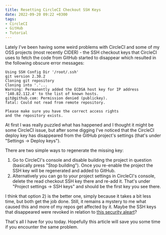 ```yaml
---
title: Resetting CircleCI Checkout SSH Keys
date: 2022-09-20 09:22 +0300
tags:
- CircleCI
- GitHub
- Tutorial
---
```


Lately I've been having some weird problems with CircleCI and some of my OSS
projects (most recently CIDER) - the SSH checkout keys that CircleCI uses to
fetch the code from GitHub started to disappear which resulted in the following
obscure error messages:

```
Using SSH Config Dir '/root/.ssh'
git version 2.30.2
Cloning git repository
Cloning into '.'...
Warning: Permanently added the ECDSA host key for IP address '140.82.112.4' to the list of known hosts.
git@github.com: Permission denied (publickey).
fatal: Could not read from remote repository.

Please make sure you have the correct access rights
and the repository exists.
```

At first I was really puzzled what has happened and I thought it might be some CircleCI issue, but after some
digging I've noticed that the CircleCI deploy key has disappeared from the GitHub project's settings (that's under "Settings -> Deploy keys").

There are two simple ways to regenerate the missing key:

1. Go to CircleCI's console and disable building the project in question (basically press "Stop building"). Once you re-enable the project the SSH key will
be regenerated and added to GitHub.
2. Alternatively you can go to your project settings in CircleCI's console, delete the read checkout SSH key there and re-add it. That's under "Project settings -> SSH keys" and should be the first key you see there.

I think that option 2) is the better one, simply because it takes a bit less time, but both get the job done. Still, it remains a mystery to me what caused this and more
of my repos get affected by it. Maybe the SSH keys that disappeared were revoked in relation to [this security aleart](https://discuss.circleci.com/t/circleci-security-alert-warning-phishing-attempt-for-login-credentials/45408)?

That's all I have for you today. Hopefully this article will save you some time if you encounter the same problem.
